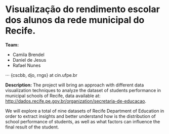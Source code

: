 # Visualização do rendimento escolar dos alunos da rede municipal do Recife.

**Team:**
* Camila Brendel
* Daniel de Jesus
* Rafael Nunes

⋅⋅⋅ {cscbb, djo, rngs} at cin.ufpe.br

**Description:** The project will bring an approach with different data visualization techniques to analyze the dataset of students performance in municipal schools of Recife, data available at: http://dados.recife.pe.gov.br/organization/secretaria-de-educacao.

We will explore a total of nine datasets of Recife Department of Education in order to extract insights and better understand how is the distribution of school performance of students, as well as what factors can influence the final result of the student.

